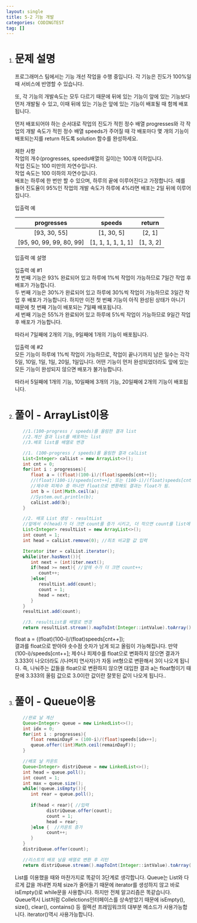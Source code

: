 ```yaml
---
layout: single
title: 5-2 기능 개발
categories: CODINGTEST
tag: []
---
```


1. # 문제 설명
   프로그래머스 팀에서는 기능 개선 작업을 수행 중입니다. 각 기능은 진도가 100%일 때 서비스에 반영할 수 있습니다.

   또, 각 기능의 개발속도는 모두 다르기 때문에 뒤에 있는 기능이 앞에 있는 기능보다 먼저 개발될 수 있고, 이때 뒤에 있는 기능은 앞에 있는 기능이 배포될 때 함께 배포됩니다.

   먼저 배포되어야 하는 순서대로 작업의 진도가 적힌 정수 배열 progresses와 각 작업의 개발 속도가 적힌 정수 배열 speeds가 주어질 때 각 배포마다 몇 개의 기능이 배포되는지를 return 하도록 solution 함수를 완성하세요.

   제한 사항   
   작업의 개수(progresses, speeds배열의 길이)는 100개 이하입니다.   
   작업 진도는 100 미만의 자연수입니다.   
   작업 속도는 100 이하의 자연수입니다.   
   배포는 하루에 한 번만 할 수 있으며, 하루의 끝에 이루어진다고 가정합니다.    예를 들어 진도율이 95%인 작업의 개발 속도가 하루에 4%라면 배포는 2일 뒤에 이루어집니다.   

   입출력 예

   |        progresses      |       speeds     |  return |
   |:----------------------:|:----------------:|:-------:|
   |      [93, 30, 55]      |    [1, 30, 5]    | [2, 1]  |
   |[95, 90, 99, 99, 80, 99]|[1, 1, 1, 1, 1, 1]|[1, 3, 2]|

   입출력 예 설명   

   입출력 예 #1   
   첫 번째 기능은 93% 완료되어 있고 하루에 1%씩 작업이 가능하므로 7일간 작업 후 배포가 가능합니다.   
   두 번째 기능은 30%가 완료되어 있고 하루에 30%씩 작업이 가능하므로 3일간 작업 후 배포가 가능합니다. 하지만 이전 첫 번째 기능이 아직 완성된 상태가 아니기 때문에 첫 번째 기능이 배포되는 7일째 배포됩니다.   
   세 번째 기능은 55%가 완료되어 있고 하루에 5%씩 작업이 가능하므로 9일간 작업 후 배포가 가능합니다.   

   따라서 7일째에 2개의 기능, 9일째에 1개의 기능이 배포됩니다.

   입출력 예 #2   
   모든 기능이 하루에 1%씩 작업이 가능하므로, 작업이 끝나기까지 남은 일수는 각각 5일, 10일, 1일, 1일, 20일, 1일입니다. 어떤 기능이 먼저 완성되었더라도 앞에 있는 모든 기능이 완성되지 않으면 배포가 불가능합니다.   

   따라서 5일째에 1개의 기능, 10일째에 3개의 기능, 20일째에 2개의 기능이 배포됩니다.   

1. # 풀이 - ArrayList이용
   ```java
      //1.(100-progress / speeds)를 올림한 결과 list
      //2.계산 결과 list를 배포하는 list
      //3.배포 list를 배열로 변경

      //1. (100-progress / speeds)를 올림한 결과 calList
      List<Integer> calList = new ArrayList<>();
      int cnt = 0;
      for(int i : progresses){
         float a = ((float)(100-i)/(float)speeds[cnt++]);
         //(float)(100-i)/speeds[cnt++]; 또는 (100-i)/(float)speeds[cnt++];
         //제수와 피제수 중 하나만 float으로 변환해도 결과는 float가 됨.
         int b = (int)Math.ceil(a);
         //System.out.println(b);
         calList.add(b);
      }

      //2. 배포 List 생성 - resultList
      //앞에서 수(head)가 더 크면 count를 증가 시키고, 더 작으면 count를 list에 입력 후 현재 값(next)을 head에 입력
      List<Integer> resultList = new ArrayList<>();
      int count = 1;
      int head = calList.remove(0); //최초 비교할 값 입력

      Iterator iter = calList.iterator();
      while(iter.hasNext()){
         int next = (int)iter.next();
         if(head >= next){ //앞에 수가 더 크면 count++;
            count++;
         }else{
            resultList.add(count);
            count = 1;
            head = next;
         }
      }
      resultList.add(count);

      //3. resultList를 배열로 변경
      return resultList.stream().mapToInt(Integer::intValue).toArray();
   ```   
   float a = ((float)(100-i)/(float)speeds[cnt++]);   
   결과를 float으로 받아야 솟수점 숫자가 남게 되고 올림이 가능해집니다. 만약 (100-i)/speeds[cnt++]; 제수나 피제수를 float으로 변화하지 않으면 결과가 3.333이 나오더라도 /(나머지 연사자)가 자동 int형으로 변환해서 3이 나오게 됩니다. 즉, 나눠주는 값들을 float으로 변환하지 않으면 대입한 결과 a는 float형이기 때문에 3.333의 올림 값으로 3.0이란 값이란 잘못된 값이 나오게 됩니다..

1. # 풀이 - Queue이용
   ```java
      //완료 날 계산
      Queue<Integer> queue = new LinkedList<>(); 
      int idx = 0;
      for(int i : progresses){
         float remainDayF = (100-i)/(float)speeds[idx++];
         queue.offer((int)Math.ceil(remainDayF));
      }

      //배포 날 카운트
      Queue<Integer> distriQueue = new LinkedList<>();
      int head = queue.poll();
      int count = 1;
      int max = queue.size();
      while(!queue.isEmpty()){
         int rear = queue.poll();
         
         if(head < rear){ //입력
               distriQueue.offer(count);
               count = 1;
               head = rear;
         }else {  //카운트 증가
               count++;
         }
      }
      distriQueue.offer(count);

      //리스트의 배포 날을 배열로 변환 후 리턴 
      return distriQueue.stream().mapToInt(Integer::intValue).toArray();
   ```   
   List를 이용했을 때와 마찬가지로 똑같이 3단계로 생각합니다. Queue는 List와 다르게 값을 꺼내면 자체 size가 줄어들기 때문에 iterator를 생성하지 않고 바로 isEmpty()로 while문을 사용합니다. 하지만 전체 알고리즘은 똑같습니다.   
   Queue역시 List처럼 Collelctions인터페이스를 상속받았기 때문에 isEmpty(), size(), clear(), contains() 등 컬렉션 프레임워크의 대부분 메소드가 사용가능합니다. iterator()역시 사용가능합니다.   